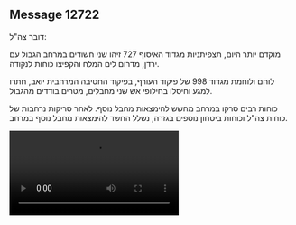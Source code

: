 ## Message 12722

דובר צה"ל:

מוקדם יותר היום, תצפיתניות מגדוד האיסוף 727 זיהו שני חשודים במרחב הגבול עם ירדן, מדרום לים המלח והקפיצו כוחות לנקודה.

לוחם ולוחמת מגדוד 998 של פיקוד העורף, בפיקוד החטיבה המרחבית יואב, חתרו למגע וחיסלו בחילופי אש שני מחבלים, מטרים בודדים מהגבול.

כוחות רבים סרקו במרחב מחשש להימצאות מחבל נוסף. לאחר סריקות נרחבות של כוחות צה"ל וכוחות ביטחון נוספים בגזרה, נשלל החשד להימצאות מחבל נוסף במרחב.

![Video](https://data.iron-swords.co.il/2024/October/18/https://data.iron-swords.co.il/2024/October/18/12722/12722_media.mp4)
